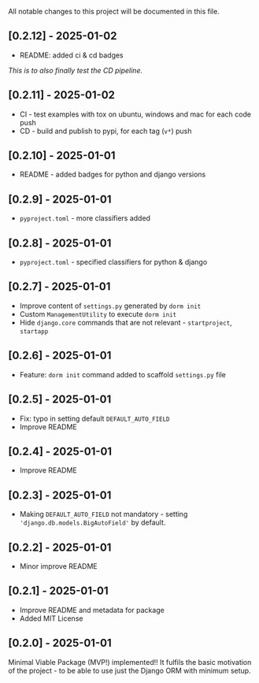 All notable changes to this project will be documented in this file.

## [0.2.12] - 2025-01-02

- README: added ci & cd badges

_This is to also finally test the CD pipeline._

## [0.2.11] - 2025-01-02

- CI - test examples with tox on ubuntu, windows and mac for each code push
- CD - build and publish to pypi, for each tag (`v*`) push

## [0.2.10] - 2025-01-01

- README - added badges for python and django versions

## [0.2.9] - 2025-01-01

- `pyproject.toml` - more classifiers added 

## [0.2.8] - 2025-01-01

- `pyproject.toml` - specified classifiers for python & django 

## [0.2.7] - 2025-01-01

- Improve content of `settings.py` generated by `dorm init`
- Custom `ManagementUtility` to execute `dorm init`
- Hide `django.core` commands that are not relevant - `startproject`, `startapp` 

## [0.2.6] - 2025-01-01

- Feature: `dorm init` command added to scaffold `settings.py` file

## [0.2.5] - 2025-01-01

- Fix: typo in setting default `DEFAULT_AUTO_FIELD`
- Improve README

## [0.2.4] - 2025-01-01

- Improve README 

## [0.2.3] - 2025-01-01

- Making `DEFAULT_AUTO_FIELD` not mandatory - setting `'django.db.models.BigAutoField'` by default.

## [0.2.2] - 2025-01-01

- Minor improve README

## [0.2.1] - 2025-01-01

- Improve README and metadata for package
- Added MIT License

## [0.2.0] - 2025-01-01

Minimal Viable Package (MVP!) implemented!!
It fulfils the basic motivation of the project - to be able to use just the Django ORM with minimum setup.